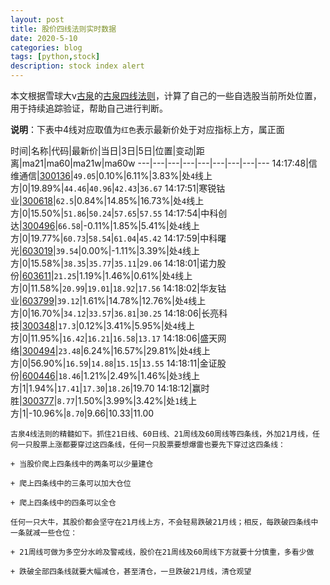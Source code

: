 ```yaml
---
layout: post
title: 股价四线法则实时数据
date: 2020-5-10
categories: blog
tags: [python,stock]
description: stock index alert
---
```



本文根据雪球大v[古泉](https://xueqiu.com/u/7148646888)的[古泉四线法则](https://xueqiu.com/7148646888/130498192)，计算了自己的一些自选股当前所处位置，用于持续追踪验证，帮助自己进行判断。

**说明**：下表中4线对应取值为`红色`表示最新价处于对应指标上方，属正面

时间|名称|代码|最新价|当日|3日|5日|位置|变动|距离|ma21|ma60|ma21w|ma60w
---|---|---|---|---|---|---|---|---
14:17:48|信维通信|[300136](https://xueqiu.com/S/SZ300136)|`49.05`|0.10%|6.11%|3.83%|处`4`线上方|0|19.89%|`44.46`|`40.96`|`42.43`|`36.67`
14:17:51|寒锐钴业|[300618](https://xueqiu.com/S/SZ300618)|`62.5`|0.84%|14.85%|16.73%|处`4`线上方|0|15.50%|`51.86`|`50.24`|`57.65`|`57.55`
14:17:54|中科创达|[300496](https://xueqiu.com/S/SZ300496)|`66.58`|-0.11%|1.85%|5.41%|处`4`线上方|0|19.77%|`60.73`|`58.54`|`61.04`|`45.42`
14:17:59|中科曙光|[603019](https://xueqiu.com/S/SH603019)|`39.54`|0.00%|-1.11%|3.39%|处`4`线上方|0|15.58%|`38.35`|`35.77`|`35.11`|`29.06`
14:18:01|诺力股份|[603611](https://xueqiu.com/S/SH603611)|`21.25`|1.19%|1.46%|0.61%|处`4`线上方|0|11.58%|`20.99`|`19.01`|`18.92`|`17.56`
14:18:02|华友钴业|[603799](https://xueqiu.com/S/SH603799)|`39.12`|1.61%|14.78%|12.76%|处`4`线上方|0|16.70%|`34.12`|`33.57`|`36.81`|`30.25`
14:18:06|长亮科技|[300348](https://xueqiu.com/S/SZ300348)|`17.3`|0.12%|3.41%|5.95%|处`4`线上方|0|11.95%|`16.42`|`16.21`|`16.58`|`13.17`
14:18:06|盛天网络|[300494](https://xueqiu.com/S/SZ300494)|`23.48`|6.24%|16.57%|29.81%|处`4`线上方|0|56.90%|`16.59`|`14.88`|`15.15`|`13.55`
14:18:11|金证股份|[600446](https://xueqiu.com/S/SH600446)|`18.46`|1.21%|2.49%|1.46%|处`3`线上方|1|1.94%|`17.41`|`17.30`|`18.26`|19.70
14:18:12|赢时胜|[300377](https://xueqiu.com/S/SZ300377)|`8.77`|1.50%|3.99%|3.42%|处`1`线上方|1|-10.96%|`8.70`|9.66|10.33|11.00

```
古泉4线法则的精髓如下。抓住21日线、60日线、21周线及60周线等四条线，外加21月线，任何一只股票上涨都要穿过这四条线，任何一只股票要想爆雷也要先下穿过这四条线：

+ 当股价爬上四条线中的两条可以少量建仓

+ 爬上四条线中的三条可以加大仓位

+ 爬上四条线中的四条可以全仓

任何一只大牛，其股价都会坚守在21月线上方，不会轻易跌破21月线；相反，每跌破四条线中一条就减一些仓位：

+ 21周线可做为多空分水岭及警戒线，股价在21周线及60周线下方就要十分慎重，多看少做

+ 跌破全部四条线就要大幅减仓，甚至清仓，一旦跌破21月线，清仓观望
```